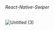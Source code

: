 ###### React-Native-Swiper


![Untitled (3)](https://github.com/user-attachments/assets/f5be1905-41c6-4e30-a3fd-a6d7908dc3dd)
